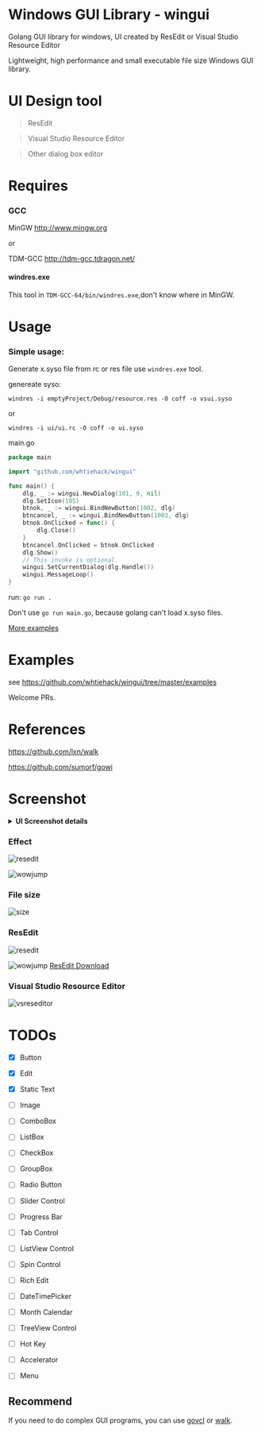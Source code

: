 

# Windows GUI Library  - wingui
Golang GUI library for windows, UI created by ResEdit or Visual Studio Resource Editor

Lightweight, high performance and small executable file size Windows GUI library.

# UI Design tool

> ResEdit

> Visual Studio Resource Editor

> Other dialog box editor




# Requires

### GCC

MinGW
http://www.mingw.org

or 

TDM-GCC
http://tdm-gcc.tdragon.net/


#### windres.exe

This tool in `TDM-GCC-64/bin/windres.exe`,don't know where in MinGW.

# Usage

### Simple usage:

Generate x.syso file from rc or res file use `windres.exe` tool.

genereate syso:

`windres -i emptyProject/Debug/resource.res -O coff -o vsui.syso`

or

`windres -i ui/ui.rc -O coff -o ui.syso`


main.go
```go
package main

import "github.com/whtiehack/wingui"

func main() {
	dlg, _ := wingui.NewDialog(101, 0, nil)
	dlg.SetIcon(105)
	btnok, _ := wingui.BindNewButton(1002, dlg)
	btncancel, _ := wingui.BindNewButton(1003, dlg)
	btnok.OnClicked = func() {
		dlg.Close()
	}
	btncancel.OnClicked = btnok.OnClicked
	dlg.Show()
	// This invoke is optional.
	wingui.SetCurrentDialog(dlg.Handle())
	wingui.MessageLoop()
}


```


run:
`go run .`

Don't use `go run main.go`, because golang can't load x.syso files.




[More examples](https://github.com/whtiehack/wingui/tree/master/examples)

# Examples

see https://github.com/whtiehack/wingui/tree/master/examples

Welcome PRs.


# References 

https://github.com/lxn/walk

https://github.com/sumorf/gowi



# Screenshot

<details><summary><b> UI Screenshot details </b> </summary><br>
</details>

### Effect
![resedit](res/resedit_show.png)

![wowjump](res/wowjump.png)

### File size
![size](res/size.png)



### ResEdit
![resedit](res/resedit.png)

![wowjump](res/wowjumpres.png)
[ResEdit Download](http://www.resedit.net/)


### Visual Studio Resource Editor

![vsreseditor](res/vsreseditor.png)


# TODOs

- [x] Button
- [x] Edit
- [x] Static Text

- [ ] Image
- [ ] ComboBox
- [ ] ListBox
- [ ] CheckBox
- [ ] GroupBox
- [ ] Radio Button


- [ ] Slider Control
- [ ] Progress Bar
- [ ] Tab Control

- [ ] ListView Control

- [ ] Spin Control

- [ ] Rich Edit

- [ ] DateTimePicker
- [ ] Month Calendar
- [ ] TreeView Control

- [ ] Hot Key
- [ ] Accelerator
- [ ] Menu




## Recommend

If you need to do complex GUI programs, you can use [govcl](https://github.com/ying32/govcl) or [walk](https://github.com/lxn/walk).
